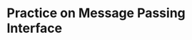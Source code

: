 # Practice on Message Passing Interface

<!--
che architettuera di cluster ha bisogno di slurm;
cos'e slurm e sbatch
OpenMP e MPI
esempi sulle varie funzioni di base
algoritmo di ordinamento(da migliorare)
-->
